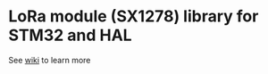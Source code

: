 # LoRa module (SX1278) library for STM32 and HAL
See [wiki](https://github.com/SMotlaq/LoRa_third/wiki) to learn more